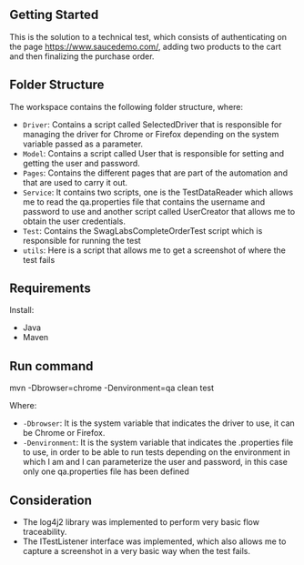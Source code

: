 ## Getting Started

This is the solution to a technical test, which consists of authenticating on the page https://www.saucedemo.com/, adding two products to the cart and then finalizing the purchase order.

## Folder Structure

The workspace contains the following folder structure, where:

- `Driver`: Contains a script called SelectedDriver that is responsible for managing the driver for Chrome or Firefox depending on the system variable passed as a parameter.
- `Model`: Contains a script called User that is responsible for setting and getting the user and password.
- `Pages`: Contains the different pages that are part of the automation and that are used to carry it out.
- `Service`: It contains two scripts, one is the TestDataReader which allows me to read the qa.properties file that contains the username and password to use and another script called UserCreator that allows me to obtain the user credentials.
- `Test`: Contains the SwagLabsCompleteOrderTest script which is responsible for running the test
- `utils`: Here is a script that allows me to get a screenshot of where the test fails

## Requirements

Install:
- Java
- Maven

## Run command

mvn -Dbrowser=chrome -Denvironment=qa clean test

Where:
- `-Dbrowser`: It is the system variable that indicates the driver to use, it can be Chrome or Firefox.
- `-Denvironment`: It is the system variable that indicates the .properties file to use, in order to be able to run tests depending on the environment in which I am and I can parameterize the user and password, in this case only one qa.properties file has been defined

## Consideration

- The log4j2 library was implemented to perform very basic flow traceability.
- The ITestListener interface was implemented, which also allows me to capture a screenshot in a very basic way when the test fails.

